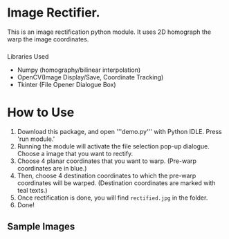 # Image Rectifier.
This is an image rectification python module. It uses 2D homograph the warp the image coordinates.
###
Libraries Used
- Numpy (homography/bilinear interpolation)
- OpenCV(Image Display/Save, Coordinate Tracking)
- Tkinter (File Opener Dialogue Box)

# How to Use

1. Download this package, and open '''demo.py''' with Python IDLE. Press 'run module.'
2. Running the module will activate the file selection pop-up dialogue.
Choose a image that you want to rectify.
3. Choose 4 planar coordinates that you want to warp. (Pre-warp coordinates are in blue.)
4. Then, choose 4 destination coordinates to which the pre-warp coordinates will be warped.
   (Destination coordinates are marked with teal texts.)
5. Once rectification is done, you will find ```rectified.jpg``` in the folder.
6. Done!

## Sample Images
